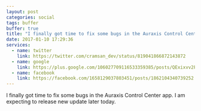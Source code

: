 ```yaml
---
layout: post
categories: social
tags: buffer
buffer: true
title: "I finally got time to fix some bugs in the Auraxis Control Center app. I am expecting to release new update later today."
date: 2017-01-10 17:29:36
services: 
  - name: twitter
    link: https://twitter.com/cramsan_dev/status/819041866872143872
  - name: google
    link: https://plus.google.com/106027709116533359385/posts/QExixvv2FS5
  - name: facebook
    link: https://facebook.com/1658129037803451/posts/1862104340739252
---
```

I finally got time to fix some bugs in the Auraxis Control Center app. I am expecting to release new update later today.
